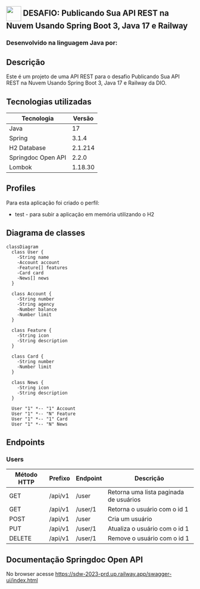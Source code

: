 ## <img align="center" width="40px" src="https://hermes.digitalinnovation.one/assets/diome/logo-minimized.png"> DESAFIO: Publicando Sua API REST na Nuvem Usando Spring Boot 3, Java 17 e Railway

### Desenvolvido na linguagem Java por:

## Descrição

Este é um projeto de uma API REST para o desafio Publicando Sua API REST na Nuvem Usando Spring Boot 3, Java 17 e Railway da DIO.

## Tecnologias utilizadas

| Tecnologia         | Versão  |
| ------------------ | ------- |
| Java               | 17      |
| Spring             | 3.1.4   |
| H2 Database        | 2.1.214 |
| Springdoc Open API | 2.2.0   |
| Lombok             | 1.18.30 |

## Profiles

Para esta aplicação foi criado o perfil:

* test - para subir a aplicação em memória utilizando o H2

## Diagrama de classes

```mermaid
classDiagram
  class User {
    -String name
    -Account account
    -Feature[] features
    -Card card
    -News[] news
  }

  class Account {
    -String number
    -String agency
    -Number balance
    -Number limit
  }

  class Feature {
    -String icon
    -String description
  }

  class Card {
    -String number
    -Number limit
  }

  class News {
    -String icon
    -String description
  }

  User "1" *-- "1" Account
  User "1" *-- "N" Feature
  User "1" *-- "1" Card
  User "1" *-- "N" News
```

## Endpoints

### Users

| Método HTTP | Prefixo | Endpoint          | Descrição                               |
| ----------- | ------- | ----------------- | --------------------------------------- |
| GET         | /api/v1 | /user             | Retorna uma lista paginada de usuários  |
| GET         | /api/v1 | /user/1           | Retorna o usuário com o id 1            |
| POST        | /api/v1 | /user             | Cria um usuário                         |
| PUT         | /api/v1 | /user/1           | Atualiza o usuário com o id 1           |
| DELETE      | /api/v1 | /user/1           | Remove o usuário com o id 1             |

## Documentação Springdoc Open API 

No browser acesse <https://sdw-2023-prd.up.railway.app/swagger-ui/index.html>
